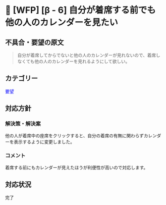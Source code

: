 # 🌳 [WFP] [β - 6] 自分が着席する前でも他の人のカレンダーを見たい

## 不具合・要望の原文

> 自分が着席してからでないと他の人のカレンダーが見れないので、着席しなくても他の人のカレンダーを見れるようにして欲しい。

## カテゴリー

<span style="color: blue;">要望</span>



## 対応方針

### 解決策・解決案

他の人が着席中の座席をクリックすると、自分の着席の有無に関わらずカレンダーを表示するように変更しました。

### コメント

着席する前にもカレンダーが見えたほうが利便性が高いので対応します。

## 対応状況

完了